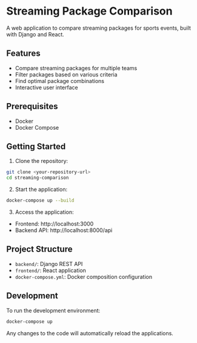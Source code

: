 # Streaming Package Comparison

A web application to compare streaming packages for sports events, built with Django and React.

## Features

- Compare streaming packages for multiple teams
- Filter packages based on various criteria
- Find optimal package combinations
- Interactive user interface

## Prerequisites

- Docker
- Docker Compose

## Getting Started

1. Clone the repository:
```bash
git clone <your-repository-url>
cd streaming-comparison
```

2. Start the application:
```bash
docker-compose up --build
```

3. Access the application:
- Frontend: http://localhost:3000
- Backend API: http://localhost:8000/api

## Project Structure

- `backend/`: Django REST API
- `frontend/`: React application
- `docker-compose.yml`: Docker composition configuration

## Development

To run the development environment:

```bash
docker-compose up
```

Any changes to the code will automatically reload the applications.
